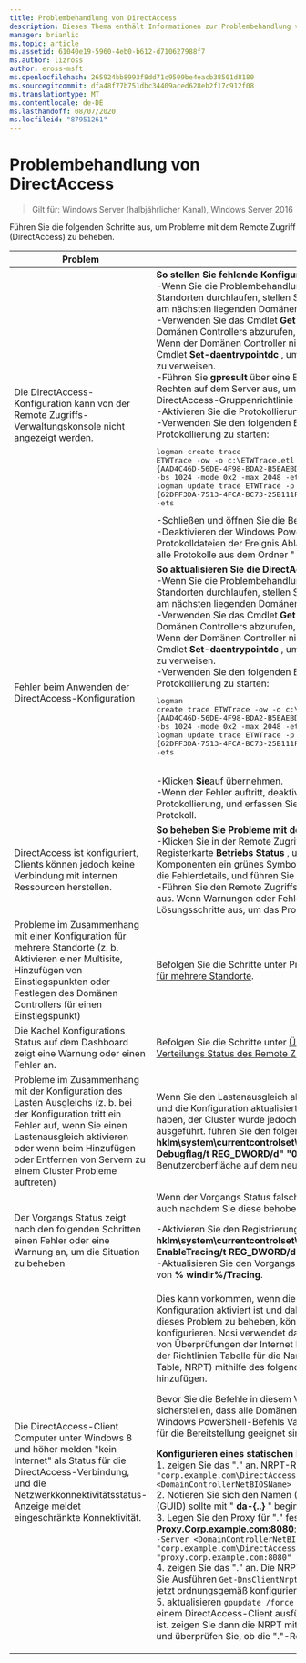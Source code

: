 ```yaml
---
title: Problembehandlung von DirectAccess
description: Dieses Thema enthält Informationen zur Problembehandlung von DirectAccess-bereit Stellungen in Windows Server 2016.
manager: brianlic
ms.topic: article
ms.assetid: 61040e19-5960-4eb0-b612-d710627988f7
ms.author: lizross
author: eross-msft
ms.openlocfilehash: 265924bb8993f8dd71c9509be4eacb38501d8180
ms.sourcegitcommit: dfa48f77b751dbc34409aced628eb2f17c912f08
ms.translationtype: MT
ms.contentlocale: de-DE
ms.lasthandoff: 08/07/2020
ms.locfileid: "87951261"
---
```

# <a name="troubleshooting-directaccess"></a>Problembehandlung von DirectAccess

>Gilt für: Windows Server (halbjährlicher Kanal), Windows Server 2016

Führen Sie die folgenden Schritte aus, um Probleme mit dem Remote Zugriff (DirectAccess) zu beheben.

|**Problem**|**Lösung**|
|--|--|
|Die DirectAccess-Konfiguration kann von der Remote Zugriffs-Verwaltungskonsole nicht angezeigt werden.|**So stellen Sie fehlende Konfigurationsinformationen wieder her**<br />-Wenn Sie die Problembehandlung bei einer Bereitstellung mit mehreren Standorten durchlaufen, stellen Sie sicher, dass der dem Einstiegspunkt am nächsten liegenden Domänen Controller<br />-Verwenden Sie das Cmdlet **Get-daentrypointdc** , um den Namen des Domänen Controllers abzurufen, der dem Einstiegspunkt am nächsten ist. Wenn der Domänen Controller nicht ausgeführt wird, verwenden Sie das Cmdlet **Set-daentrypointdc** , um auf einen anderen Domänen Controller zu verweisen.<br />-Führen Sie **gpresult** über eine Eingabeaufforderung mit erhöhten Rechten auf dem Server aus, um sicherzustellen, dass der Server die DirectAccess-Gruppenrichtlinie Objekte erhält.<br />-Aktivieren Sie die Protokollierung der Benutzeroberfläche.<br />-Verwenden Sie den folgenden Befehl, um die Windows PowerShell-Protokollierung zu starten:<pre>logman create trace ETWTrace -ow -o c:\ETWTrace.etl -p {AAD4C46D-56DE-4F98-BDA2-B5EAEBDD2B04} 0xffffffffffffffff 0xff -nb 16 16 -bs 1024 -mode 0x2 -max 2048 -ets <br />logman update trace ETWTrace -p {62DFF3DA-7513-4FCA-BC73-25B111FBB1DB} 0xffffffffffffffff 0xff -ets</pre><repro>-Schließen und öffnen Sie die Benutzeroberfläche erneut.<br />-Deaktivieren der Windows PowerShell-Protokollierung. Sammeln Sie die Protokolldateien der Ereignis Ablauf Verfolgung. Erfassen Sie außerdem alle Protokolle aus dem Ordner " **% windir%/Tracing** ".|
|Fehler beim Anwenden der DirectAccess-Konfiguration|**So aktualisieren Sie die DirectAccess-Konfiguration**<br />-Wenn Sie die Problembehandlung bei einer Bereitstellung mit mehreren Standorten durchlaufen, stellen Sie sicher, dass der dem Einstiegspunkt am nächsten liegenden Domänen Controller<br />-Verwenden Sie das Cmdlet **Get-daentrypointdc** , um den Namen des Domänen Controllers abzurufen, der dem Einstiegspunkt am nächsten ist. Wenn der Domänen Controller nicht ausgeführt wird, verwenden Sie das Cmdlet **Set-daentrypointdc** , um auf einen anderen Domänen Controller zu verweisen.<br />-Verwenden Sie den folgenden Befehl, um die Windows PowerShell-Protokollierung zu starten:<br /><pre>logman create trace ETWTrace -ow -o c:\ETWTrace.etl -p {AAD4C46D-56DE-4F98-BDA2-B5EAEBDD2B04} 0xffffffffffffffff 0xff -nb 16 16 -bs 1024 -mode 0x2 -max 2048 -ets<br />logman update trace ETWTrace -p {62DFF3DA-7513-4FCA-BC73-25B111FBB1DB} 0xffffffffffffffff 0xff -ets</pre>    <repro><br />-Klicken **Sie**auf übernehmen.<br />-Wenn der Fehler auftritt, deaktivieren Sie die Windows PowerShell-Protokollierung, und erfassen Sie das Ereignis Ablauf Verfolgungs Protokoll.|
|DirectAccess ist konfiguriert, Clients können jedoch keine Verbindung mit internen Ressourcen herstellen.|**So beheben Sie Probleme mit der Client Verbindung**<br />-Klicken Sie in der Remote Zugriffs-Verwaltungskonsole auf die Registerkarte **Betriebs Status** , und vergewissern Sie sich, dass alle Komponenten ein grünes Symbol aufweisen. Falls nicht, überprüfen Sie die Fehlerdetails, und führen Sie die Lösungsschritte aus.<br />-Führen Sie den Remote Zugriffs Server-Best Practices Analyzer (BPA) aus. Wenn Warnungen oder Fehler vorliegen, führen Sie die Lösungsschritte aus, um das Problem zu beheben.|
|Probleme im Zusammenhang mit einer Konfiguration für mehrere Standorte (z. b. Aktivieren einer Multisite, Hinzufügen von Einstiegspunkten oder Festlegen des Domänen Controllers für einen Einstiegspunkt)|Befolgen Sie die Schritte unter Problembehandlung bei [einer Bereitstellung für mehrere Standorte](/previous-versions/windows/it-pro/windows-server-2012-R2-and-2012/jj554657(v=ws.11)).|
|Die Kachel Konfigurations Status auf dem Dashboard zeigt eine Warnung oder einen Fehler an.|Befolgen Sie die Schritte unter [Überwachen des Konfigurations Verteilungs Status des Remote Zugriffs Servers](/previous-versions/windows/it-pro/windows-server-2012-R2-and-2012/jj574221(v=ws.11)).|
|Probleme im Zusammenhang mit der Konfiguration des Lasten Ausgleichs (z. b. bei der Konfiguration tritt ein Fehler auf, wenn Sie einen Lastenausgleich aktivieren oder wenn beim Hinzufügen oder Entfernen von Servern zu einem Cluster Probleme auftreten)|Wenn Sie den Lastenausgleich aktivieren oder einen Knoten hinzufügen und die Konfiguration aktualisiert wurde, als Sie auf **anwenden**geklickt haben, der Cluster wurde jedoch auf dem Server nicht ordnungsgemäß ausgeführt. führen Sie den folgenden Befehl aus: **cmd.exe/c "reg Add hklm\system\currentcontrolset\services\ramgmtsvc\parameters/f/v Debugflag/t REG_DWORD/d" "0xffffffff" "** ", um die Protokolle der Benutzeroberfläche auf dem neuen Server zu erfassen.|
|Der Vorgangs Status zeigt nach den folgenden Schritten einen Fehler oder eine Warnung an, um die Situation zu beheben|Wenn der Vorgangs Status falsche Informationen anzeigt (z. b. Fehler, auch nachdem Sie diese behoben haben), gilt Folgendes:<p>-Aktivieren Sie den Registrierungsschlüssel **cmd.exe/c "reg Add hklm\system\currentcontrolset\services\ramgmzvc\parameters/f/v EnableTracing/t REG_DWORD/d" "5" "**".<br />-Aktualisieren Sie den Vorgangs Status, und erfassen Sie die Protokolle von **% windir%/Tracing**.|
|Die DirectAccess-Client Computer unter Windows 8 und höher melden "kein Internet" als Status für die DirectAccess-Verbindung, und die Netzwerkkonnektivitätsstatus-Anzeige meldet eingeschränkte Konnektivität.|Dies kann vorkommen, wenn die Tunnel Erzwingung in der DirectAccess-Konfiguration aktiviert ist und daher nur IPHTTPS verwendet werden. Um dieses Problem zu beheben, können Sie einen Proxy Server erstellen und konfigurieren. Ncsi verwendet dann den Proxy Server zum Durchführen von Überprüfungen der Internet Konnektivität. Es wird empfohlen, dass Sie der Richtlinien Tabelle für die Namensauflösung (Name Resolution Policy Table, NRPT) mithilfe des folgenden Verfahrens einen statischen Proxy hinzufügen.<p>Bevor Sie die Befehle in diesem Verfahren ausführen, müssen Sie sicherstellen, dass alle Domänen Namen, Computernamen und anderen Windows PowerShell-Befehls Variablen durch Werte ersetzt werden, die für die Bereitstellung geeignet sind.<p>**Konfigurieren eines statischen Proxys für eine NRPT-Regel**<br />1. zeigen Sie das "." an. NRPT-Regel:`Get-DnsClientNrptRule -GpoName "corp.example.com\DirectAccess Client Settings" -Server <DomainControllerNetBIOSName>`<br />2. Notieren Sie sich den Namen (GUID) der "." NRPT-Regel. Der Name (GUID) sollte mit " **da-{..}** " beginnen.<br />3. Legen Sie den Proxy für "." fest. NRPT-Regel für **Proxy.Corp.example.com:8080**:`Set-DnsClientNrptRule -Name "DA-{..}" -Server <DomainControllerNetBIOSName> -GPOName "corp.example.com\DirectAccess Client Settings" -DAProxyServerName "proxy.corp.example.com:8080" -DAProxyType "UseProxyName"`<br />4. zeigen Sie das "." an. Die NRPT-Regel wird erneut ausgeführt, indem Sie Ausführen `Get-DnsClientNrptRule` und überprüfen, ob **proxysqdn: Port** jetzt ordnungsgemäß konfiguriert ist.<br />5. aktualisieren `gpupdate /force` Sie Gruppenrichtlinie, indem Sie auf einem DirectAccess-Client ausführen, wenn der Client intern verbunden ist. zeigen Sie dann die NRPT mithilfe von an, `Get-DnsClientNrptPolicy` und überprüfen Sie, ob die "."-Regel **proxysqdn: Port**anzeigt.|

